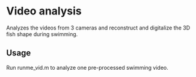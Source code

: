 # Video analysis

Analyzes the videos from 3 cameras and reconstruct and digitalize the 3D fish shape during swimming.

## Usage

Run runme_vid.m to analyze one pre-processed swimming video.
